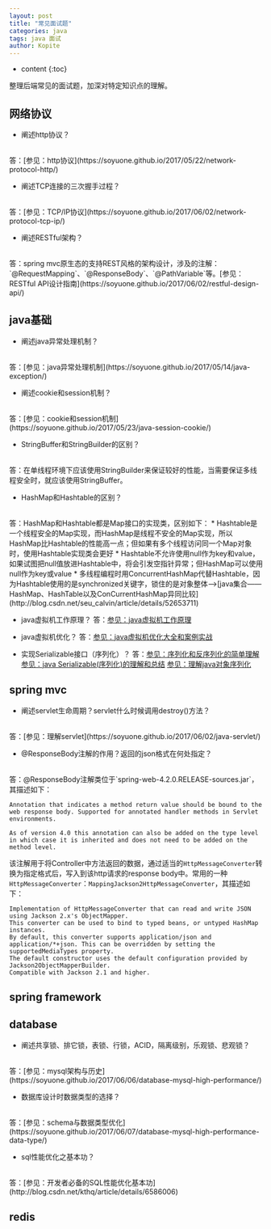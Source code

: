 ```yaml
---
layout: post
title: "常见面试题"
categories: java
tags: java 面试
author: Kopite
---
```


* content
{:toc}


整理后端常见的面试题，加深对特定知识点的理解。



## 网络协议

* 阐述http协议？
<br>
答：[参见：http协议](https://soyuone.github.io/2017/05/22/network-protocol-http/)

* 阐述TCP连接的三次握手过程？
<br>
答：[参见：TCP/IP协议](https://soyuone.github.io/2017/06/02/network-protocol-tcp-ip/)

* 阐述RESTful架构？
<br>
答：spring mvc原生态的支持REST风格的架构设计，涉及的注解：`@RequestMapping`、`@ResponseBody`、`@PathVariable`等。[参见：RESTful API设计指南](https://soyuone.github.io/2017/06/02/restful-design-api/)

## java基础

* 阐述java异常处理机制？
<br>
答：[参见：java异常处理机制](https://soyuone.github.io/2017/05/14/java-exception/)

* 阐述cookie和session机制？
<br>
答：[参见：cookie和session机制](https://soyuone.github.io/2017/05/23/java-session-cookie/)

* StringBuffer和StringBuilder的区别？
<br>
答：在单线程环境下应该使用StringBuilder来保证较好的性能，当需要保证多线程安全时，就应该使用StringBuffer。

* HashMap和Hashtable的区别？
<br>
答：HashMap和Hashtable都是Map接口的实现类，区别如下：
  * Hashtable是一个线程安全的Map实现，而HashMap是线程不安全的Map实现，所以HashMap比Hashtable的性能高一点；但如果有多个线程访问同一个Map对象时，使用Hashtable实现类会更好
  * Hashtable不允许使用null作为key和value，如果试图把null值放进Hashtable中，将会引发空指针异常；但HashMap可以使用null作为key或value
  * 多线程编程时用ConcurrentHashMap代替Hashtable，因为Hashtable使用的是synchronized关键字，锁住的是对象整体-->[java集合——HashMap、HashTable以及ConCurrentHashMap异同比较](http://blog.csdn.net/seu_calvin/article/details/52653711)

* java虚拟机工作原理？
答：[参见：java虚拟机工作原理](http://www.cnblogs.com/zhanglei93/p/6590609.html)

* java虚拟机优化？
答：[参见：java虚拟机优化大全和案例实战](http://blog.csdn.net/kthq/article/details/8618052)

* 实现Serializable接口（序列化）？
答：[参见：序列化和反序列化的简单理解](http://blog.csdn.net/abc6368765/article/details/51365838)
[参见：java Serializable(序列化)的理解和总结](http://xiebh.iteye.com/blog/121311)
[参见：理解java对象序列化](http://www.blogjava.net/jiangshachina/archive/2012/02/13/369898.html)

## spring mvc

* 阐述servlet生命周期？servlet什么时候调用destroy()方法？
<br>
答：[参见：理解servlet](https://soyuone.github.io/2017/06/02/java-servlet/)

* @ResponseBody注解的作用？返回的json格式在何处指定？
<br>
答：@ResponseBody注解类位于`spring-web-4.2.0.RELEASE-sources.jar`，其描述如下：

```
Annotation that indicates a method return value should be bound to the web response body. Supported for annotated handler methods in Servlet environments. 

As of version 4.0 this annotation can also be added on the type level in which case it is inherited and does not need to be added on the method level.
```

该注解用于将Controller中方法返回的数据，通过适当的`HttpMessageConverter`转换为指定格式后，写入到该http请求的response body中。常用的一种`HttpMessageConverter`：`MappingJackson2HttpMessageConverter`，其描述如下：

```
Implementation of HttpMessageConverter that can read and write JSON using Jackson 2.x's ObjectMapper. 
This converter can be used to bind to typed beans, or untyped HashMap instances. 
By default, this converter supports application/json and application/*+json. This can be overridden by setting the supportedMediaTypes property. 
The default constructor uses the default configuration provided by Jackson2ObjectMapperBuilder. 
Compatible with Jackson 2.1 and higher. 
```

## spring framework



## database

* 阐述共享锁、排它锁，表锁、行锁，ACID，隔离级别，乐观锁、悲观锁？
<br>
答：[参见：mysql架构与历史](https://soyuone.github.io/2017/06/06/database-mysql-high-performance/)

* 数据库设计时数据类型的选择？
<br>
答：[参见：schema与数据类型优化](https://soyuone.github.io/2017/06/07/database-mysql-high-performance-data-type/)

* sql性能优化之基本功？
<br>
答：[参见：开发者必备的SQL性能优化基本功](http://blog.csdn.net/kthq/article/details/6586006)

## redis


